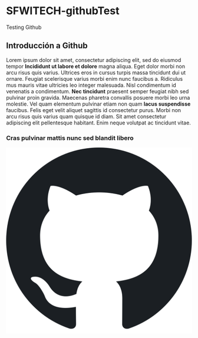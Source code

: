 # SFWITECH-githubTest
 Testing Github

## Introducción a Github

Lorem ipsum dolor sit amet, consectetur adipiscing elit, sed do eiusmod tempor **Incididunt ut labore et dolore** magna aliqua. Eget dolor morbi non arcu risus quis varius. Ultrices eros in cursus turpis massa tincidunt dui ut ornare. Feugiat scelerisque varius morbi enim nunc faucibus a. Ridiculus mus mauris vitae ultricies leo integer malesuada. Nisl condimentum id venenatis a condimentum. __Nec tincidunt__ praesent semper feugiat nibh sed pulvinar proin gravida. Maecenas pharetra convallis posuere morbi leo urna molestie. Vel quam elementum pulvinar etiam non quam **lacus suspendisse** faucibus. Felis eget velit aliquet sagittis id consectetur purus. Morbi non arcu risus quis varius quam quisque id diam. Sit amet consectetur adipiscing elit pellentesque habitant. Enim neque volutpat ac tincidunt vitae.

### Cras pulvinar mattis nunc sed blandit libero

![Github](img/mark-github.png)